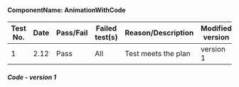 #### ComponentName: AnimationWithCode

|Test No.|Date|Pass/Fail|Failed test(s)|Reason/Description|Modified version|
|-------|----|---------|-------------------|----------------|----------------|
|1 | 2.12 | Pass | All | Test meets the plan |version 1|

##### Code - version 1
```jsx


```

